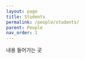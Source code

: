 ```yaml
---
layout: page
title: Students
permalink: /people/students/
parent: People
nav_order: 1
---
```

내용 들어가는 곳